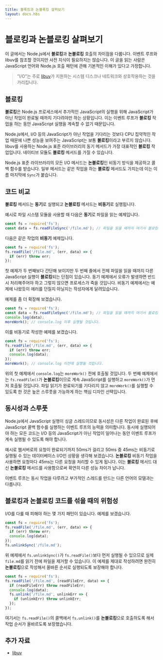 ```yaml
---
title: 블록킹과 논블록킹 살펴보기
layout: docs.hbs
---
```


<!--
# Overview of Blocking vs Non-Blocking

This overview covers the difference between **blocking** and **non-blocking**
calls in Node.js. This overview will refer to the event loop and libuv but no
prior knowledge of those topics is required. Readers are assumed to have a
basic understanding of the JavaScript language and Node.js callback pattern.

> "I/O" refers primarily to interaction with the system's disk and
> network supported by [libuv](https://libuv.org/).
-->

# 블로킹과 논블로킹 살펴보기

이 글에서는 Node.js에서 **블로킹**과 **논블로킹** 호출의 차이점을 다룹니다. 이벤트 루프와
libuv를 참조할 것이지만 사전 지식이 필요하지는 않습니다. 이 글을 읽는 사람은 JavaScript
언어와 Node.js 호출 패턴에 관해 기본적인 이해가 있다고 가정합니다.

> "I/O"는 주로 [libuv](https://libuv.org/)가 지원하는 시스템 디스크나 네트워크와
> 상호작용하는 것을 가리킵니다.

<!--
## Blocking

**Blocking** is when the execution of additional JavaScript in the Node.js
process must wait until a non-JavaScript operation completes. This happens
because the event loop is unable to continue running JavaScript while a
**blocking** operation is occurring.

In Node.js, JavaScript that exhibits poor performance due to being CPU intensive
rather than waiting on a non-JavaScript operation, such as I/O, isn't typically
referred to as **blocking**. Synchronous methods in the Node.js standard library
that use libuv are the most commonly used **blocking** operations. Native
modules may also have **blocking** methods.

All of the I/O methods in the Node.js standard library provide asynchronous
versions, which are **non-blocking**, and accept callback functions. Some
methods also have **blocking** counterparts, which have names that end with
`Sync`.
-->

## 블로킹

**블로킹**은 Node.js 프로세스에서 추가적인 JavaScript의 실행을 위해 JavaScript가 아닌
작업이 완료될 때까지 기다려야만 하는 상황입니다. 이는 이벤트 루프가 **블로킹** 작업을 하는
동안 JavaScript 실행을 계속할 수 없기 때문입니다.

Node.js에서, I/O 등의 JavaScript가 아닌 작업을 기다리는 것보다 CPU 집약적인 작업 때문에
나쁜 성능을 보여주는 JavaScript는 보통 **블로킹**이라고 부르지 않습니다. libuv를 사용하는
Node.js 표준 라이브러리의 동기 메서드가 가장 대표적인 **블로킹** 작업입니다.
네이티브 모듈도 **블로킹** 메서드를 가질 수 있습니다.

Node.js 표준 라이브러리의 모든 I/O 메서드는 **논블로킹**인 비동기 방식을 제공하고
콜백 함수를 받습니다. 일부 메서드는 같은 작업을 하는 **블로킹** 메서드도 가지는데 이는
이름 마지막에 `Sync`가 붙습니다.

<!--
## Comparing Code

**Blocking** methods execute **synchronously** and **non-blocking** methods
execute **asynchronously**.

Using the File System module as an example, this is a **synchronous** file read:

```js
const fs = require('fs');
const data = fs.readFileSync('/file.md'); // blocks here until file is read
```

And here is an equivalent **asynchronous** example:

```js
const fs = require('fs');
fs.readFile('/file.md', (err, data) => {
  if (err) throw err;
});
```
-->

## 코드 비교

**블로킹** 메서드는 **동기**로 실행되고 **논블로킹** 메서드는 **비동기**로 실행됩니다.

예시로 파일 시스템 모듈을 사용할 때 다음은 **동기**로 파일을 읽는 예제입니다.

```js
const fs = require('fs');
const data = fs.readFileSync('/file.md'); // 파일을 읽을 때까지 여기서 블로킹 됩니다.
```

다음은 같은 작업의 **비동기** 예제입니다.

```js
const fs = require('fs');
fs.readFile('/file.md', (err, data) => {
  if (err) throw err;
});
```

<!--
The first example appears simpler than the second but has the disadvantage of
the second line **blocking** the execution of any additional JavaScript until
the entire file is read. Note that in the synchronous version if an error is
thrown it will need to be caught or the process will crash. In the asynchronous
version, it is up to the author to decide whether an error should throw as
shown.

Let's expand our example a little bit:

```js
const fs = require('fs');
const data = fs.readFileSync('/file.md'); // blocks here until file is read
console.log(data);
moreWork(); // will run after console.log
```

And here is a similar, but not equivalent asynchronous example:

```js
const fs = require('fs');
fs.readFile('/file.md', (err, data) => {
  if (err) throw err;
  console.log(data);
});
moreWork(); // will run before console.log
```
-->

첫 예제가 두 번째보다 간단해 보이지만 두 번째 줄에서 전체 파일을 읽을 때까지 다른 JavaScript
실행이 **블로킹**되는 단점이 있습니다. 동기 예제에서 오류가 발생하면 반드시 처리해주어야 하고
그렇지 않으면 프로세스가 죽을 것입니다. 비동기 예제에서는 예제에 나왔듯이 에러를 던질지 아닐지는
작성자에게 달려있습니다.

예제를 좀 더 확장해 보겠습니다.

```js
const fs = require('fs');
const data = fs.readFileSync('/file.md'); // 파일을 읽을 때까지 여기서 블로킹됩니다.
console.log(data);
moreWork(); // console.log 이후 실행될 것입니다.
```

이를 비동기로 작성한 예제를 보겠습니다.

```js
const fs = require('fs');
fs.readFile('/file.md', (err, data) => {
  if (err) throw err;
  console.log(data);
});
moreWork(); // console.log 이전에 실행될 것입니다.
```

<!--
In the first example above, `console.log` will be called before `moreWork()`. In
the second example `fs.readFile()` is **non-blocking** so JavaScript execution
can continue and `moreWork()` will be called first. The ability to run
`moreWork()` without waiting for the file read to complete is a key design
choice that allows for higher throughput.
-->

위의 첫 예제에서 `console.log`는 `moreWork()` 전에 호출될 것입니다. 두 번째
예제에서는 `fs.readFile()`가 **논블로킹**이므로 계속 JavaScript를 실행하고
`moreWork()`가 먼저 호출될 것입니다. 파일 읽기가 완료되기를 기다리지 않고 `moreWork()`를
실행할 수 있도록 한 것은 높은 스루풋을 가능하게 하는 핵심 디자인 선택입니다.

<!--
## Concurrency and Throughput

JavaScript execution in Node.js is single threaded, so concurrency refers to the
event loop's capacity to execute JavaScript callback functions after completing
other work. Any code that is expected to run in a concurrent manner must allow
the event loop to continue running as non-JavaScript operations, like I/O, are
occurring.

As an example, let's consider a case where each request to a web server takes
50ms to complete and 45ms of that 50ms is database I/O that can be done
asynchronously. Choosing **non-blocking** asynchronous operations frees up that
45ms per request to handle other requests. This is a significant difference in
capacity just by choosing to use **non-blocking** methods instead of
**blocking** methods.

The event loop is different than models in many other languages where additional
threads may be created to handle concurrent work.
-->

## 동시성과 스루풋

Node.js에서 JavaScript 실행이 싱글 스레드이므로 동시성은 다른 작업이 완료된 후에
JavaScript 콜백 함수를 실행하는 이벤트 루프의 능력을 의미합니다. 동시에 실행되어야 하는
모든 코드는 I/O 등의 JavaScript가 아닌 작업이 일어나는 동안 이벤트 루프가 계속
실행될 수 있도록 해야 합니다.

예시로 웹서버로의 요청이 완료되기까지 50ms가 걸리고 50ms 중 45ms는 비동기로
실행될 수 있는 데이터베이스 I/O인 상황을 생각해 보겠습니다. **논블로킹** 비동기 작업을 사용하면
요청마다 45ms는 다른 요청을 처리할 수 있게 됩니다. 이는 **블로킹** 메서드 대신
**논블로킹** 메서드를 사용함으로써 확연히 다른 성능 차이가 납니다.

이벤트 루프는 동시 작업을 다루려고 부가적인 스레드를 만드는 다른 언어의 모델과는 다릅니다.

<!--
## Dangers of Mixing Blocking and Non-Blocking Code

There are some patterns that should be avoided when dealing with I/O. Let's look
at an example:

```js
const fs = require('fs');
fs.readFile('/file.md', (err, data) => {
  if (err) throw err;
  console.log(data);
});
fs.unlinkSync('/file.md');
```
-->

## 블로킹과 논블로킹 코드를 섞을 때의 위험성

I/O를 다룰 때 피해야 하는 몇 가지 패턴이 있습니다. 예제를 보겠습니다.

```js
const fs = require('fs');
fs.readFile('/file.md', (err, data) => {
  if (err) throw err;
  console.log(data);
});
fs.unlinkSync('/file.md');
```

<!--
In the above example, `fs.unlinkSync()` is likely to be run before
`fs.readFile()`, which would delete `file.md` before it is actually read. A
better way to write this that is completely **non-blocking** and guaranteed to
execute in the correct order is:

```js
const fs = require('fs');
fs.readFile('/file.md', (readFileErr, data) => {
  if (readFileErr) throw readFileErr;
  console.log(data);
  fs.unlink('/file.md', (unlinkErr) => {
    if (unlinkErr) throw unlinkErr;
  });
});
```
-->

위 예제에서 `fs.unlinkSync()`가 `fs.readFile()`보다 먼저 실행될 수 있으므로 실제
`file.md`를 읽기 전에 파일을 제거할 수 있습니다. 이 예제를 제대로 작성하려면 완전히
**논블로킹**으로 작성해서 올바른 순서로 실행되도록 보장해야 합니다.

```js
const fs = require('fs');
fs.readFile('/file.md', (readFileErr, data) => {
  if (readFileErr) throw readFileErr;
  console.log(data);
  fs.unlink('/file.md', unlinkErr => {
    if (unlinkErr) throw unlinkErr;
  });
});
```

<!--
The above places a **non-blocking** call to `fs.unlink()` within the callback of
`fs.readFile()` which guarantees the correct order of operations.

## Additional Resources

* [libuv](https://libuv.org/)
-->

여기서는 `fs.readFile()`의 콜백에서 `fs.unlink()`를 **논블로킹**으로 호출하도록 해서 작업 순서가 올바르도록 보장했습니다.

## 추가 자료

- [libuv](https://libuv.org/)
